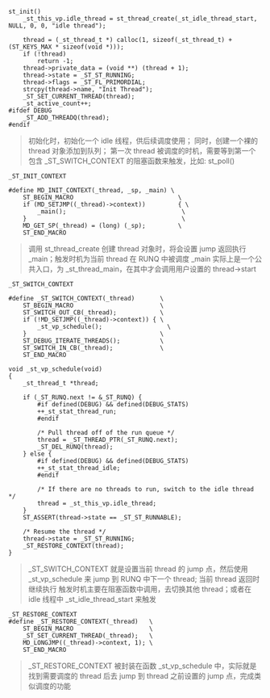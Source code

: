 ```
st_init()
    _st_this_vp.idle_thread = st_thread_create(_st_idle_thread_start, NULL, 0, 0, "idle thread");

    thread = (_st_thread_t *) calloc(1, sizeof(_st_thread_t) + (ST_KEYS_MAX * sizeof(void *)));
    if (!thread)
        return -1;
    thread->private_data = (void **) (thread + 1);
    thread->state = _ST_ST_RUNNING;
    thread->flags = _ST_FL_PRIMORDIAL;
    strcpy(thread->name, "Init Thread");
    _ST_SET_CURRENT_THREAD(thread);
    _st_active_count++;
#ifdef DEBUG
    _ST_ADD_THREADQ(thread);
#endif
```
> 初始化时，初始化一个 idle 线程，供后续调度使用； 同时，创建一个裸的 thread 对象添加到队列；
> 第一次 thread 被调度的时机，需要等到第一个包含 _ST_SWITCH_CONTEXT 的阻塞函数来触发，比如:
> st_poll()

```
_ST_INIT_CONTEXT

#define MD_INIT_CONTEXT(_thread, _sp, _main) \
    ST_BEGIN_MACRO                             \
    if (MD_SETJMP((_thread)->context))         { \
        _main();                                \
    }                                           \
    MD_GET_SP(_thread) = (long) (_sp);         \
    ST_END_MACRO
```

> 调用 st_thread_create 创建 thread 对象时，将会设置 jump 返回执行 _main；触发时机为当前 thread 在 RUNQ 中被调度
> _main 实际上是一个公共入口，为 _st_thread_main，在其中才会调用用户设置的 thread->start


```
_ST_SWITCH_CONTEXT

#define _ST_SWITCH_CONTEXT(_thread)       \
    ST_BEGIN_MACRO                        \
    ST_SWITCH_OUT_CB(_thread);            \
    if (!MD_SETJMP((_thread)->context)) { \
        _st_vp_schedule();                  \
    }                                     \
    ST_DEBUG_ITERATE_THREADS();           \
    ST_SWITCH_IN_CB(_thread);             \
    ST_END_MACRO

```

```
void _st_vp_schedule(void)
{
    _st_thread_t *thread;
    
    if (_ST_RUNQ.next != &_ST_RUNQ) {
        #if defined(DEBUG) && defined(DEBUG_STATS)
        ++_st_stat_thread_run;
        #endif

        /* Pull thread off of the run queue */
        thread = _ST_THREAD_PTR(_ST_RUNQ.next);
        _ST_DEL_RUNQ(thread);
    } else {
        #if defined(DEBUG) && defined(DEBUG_STATS)
        ++_st_stat_thread_idle;
        #endif

        /* If there are no threads to run, switch to the idle thread */
        thread = _st_this_vp.idle_thread;
    }
    ST_ASSERT(thread->state == _ST_ST_RUNNABLE);
    
    /* Resume the thread */
    thread->state = _ST_ST_RUNNING;
    _ST_RESTORE_CONTEXT(thread);
}
```

> _ST_SWITCH_CONTEXT 就是设置当前 thread 的 jump 点，然后使用 _st_vp_schedule 来 jump 到 RUNQ 中下一个 thread; 当前 thread 返回时继续执行
> 触发时机主要在阻塞函数中调用，去切换其他 thread；或者在 idle 线程中 _st_idle_thread_start 来触发


```
_ST_RESTORE_CONTEXT
#define _ST_RESTORE_CONTEXT(_thread)   \
    ST_BEGIN_MACRO                     \
    _ST_SET_CURRENT_THREAD(_thread);   \
    MD_LONGJMP((_thread)->context, 1); \
    ST_END_MACRO
```

> _ST_RESTORE_CONTEXT 被封装在函数 _st_vp_schedule 中，实际就是找到需要调度的 thread 后去 jump 到 thread 之前设置的 jump 点，完成类似调度的功能
